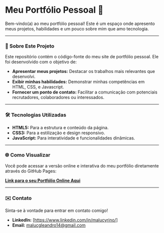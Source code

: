 # Meu Portfólio Pessoal 🚀

Bem-vindo(a) ao meu portfólio pessoal! Este é um espaço onde apresento meus projetos, habilidades e um pouco sobre mim que amo tecnologia.

---

### 🌟 Sobre Este Projeto

Este repositório contém o código-fonte do meu site de portfólio pessoal. Ele foi desenvolvido com o objetivo de:

* **Apresentar meus projetos:** Destacar os trabalhos mais relevantes que desenvolvi.
* **Exibir minhas habilidades:** Demonstrar minhas competências em HTML, CSS, e Javascript.
* **Fornecer um ponto de contato:** Facilitar a comunicação com potenciais recrutadores, colaboradores ou interessados.

---

### 🛠️ Tecnologias Utilizadas

* **HTML5:** Para a estrutura e conteúdo da página.
* **CSS3:** Para a estilização e design responsivo.
* **JavaScript:** Para interatividade e funcionalidades dinâmicas.

---

### 🌐 Como Visualizar

Você pode acessar a versão online e interativa do meu portfólio diretamente através do GitHub Pages:

**[Link para o seu Portfólio Online Aqui]([https://malucyrino.github.io/nome-do-repositorio/])**

---

### ✉️ Contato

Sinta-se à vontade para entrar em contato comigo!

* **LinkedIn:** [https://www.linkedin.com/in/malucyrino/]
* **Email:** [malucgleandro14@gmail.com](mailto:malucgleandro14@gmail.com)
